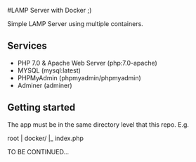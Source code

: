 #LAMP Server with Docker ;)

Simple LAMP Server using multiple containers.

## Services

* PHP 7.0 & Apache Web Server (php:7.0-apache)
* MYSQL (mysql:latest)
* PHPMyAdmin (phpmyadmin/phpmyadmin)
* Adminer (adminer)

## Getting started

The app must be in the same directory level that this repo. E.g.

root
| docker/
|_ index.php

TO BE CONTINUED...
